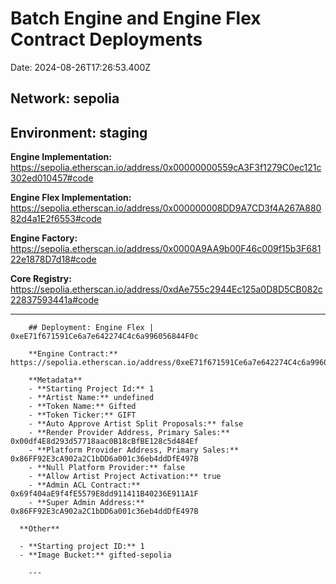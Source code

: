 
  # Batch Engine and Engine Flex Contract Deployments
  
  Date: 2024-08-26T17:26:53.400Z
  
  ## **Network:** sepolia
  
  ## **Environment:** staging
  
  **Engine Implementation:** https://sepolia.etherscan.io/address/0x00000000559cA3F3f1279C0ec121c302ed010457#code
  
  **Engine Flex Implementation:** https://sepolia.etherscan.io/address/0x000000008DD9A7CD3f4A267A88082d4a1E2f6553#code
  
  **Engine Factory:** https://sepolia.etherscan.io/address/0x0000A9AA9b00F46c009f15b3F68122e1878D7d18#code
  
  **Core Registry:** https://sepolia.etherscan.io/address/0xdAe755c2944Ec125a0D8D5CB082c22837593441a#code
  
  ---

  
        ## Deployment: Engine Flex | 0xeE71f671591Ce6a7e642274C4c6a996056844F0c
  
        **Engine Contract:** https://sepolia.etherscan.io/address/0xeE71f671591Ce6a7e642274C4c6a996056844F0c#code
        
        **Metadata**
        - **Starting Project Id:** 1
        - **Artist Name:** undefined
        - **Token Name:** Gifted
        - **Token Ticker:** GIFT
        - **Auto Approve Artist Split Proposals:** false
        - **Render Provider Address, Primary Sales:** 0x00df4E8d293d57718aac0B18cBfBE128c5d484Ef
        - **Platform Provider Address, Primary Sales:** 0x86FF92E3cA902a2C1bDD6a001c36eb4ddDfE497B
        - **Null Platform Provider:** false
        - **Allow Artist Project Activation:** true
        - **Admin ACL Contract:** 0x69f404aE9f4fE5579E8dd911411B40236E911A1F
        - **Super Admin Address:** 0x86FF92E3cA902a2C1bDD6a001c36eb4ddDfE497B        

      **Other**

      - **Starting project ID:** 1
      - **Image Bucket:** gifted-sepolia
        
        ---
      
        